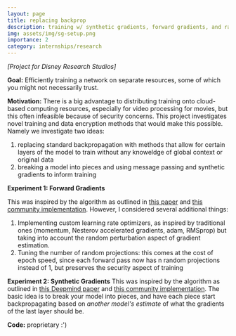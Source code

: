 ```yaml
---
layout: page
title: replacing backprop
description: training w/ synthetic gradients, forward gradients, and random projections 
img: assets/img/sg-setup.png
importance: 2
category: internships/research
---
```

*[Project for Disney Research Studios]*

**Goal:** Efficiently training a network on separate resources, some of which you might not necessarily trust. 

**Motivation:** There is a big advantage to distributing training onto cloud-based computing resources, especially for video processing for movies, but this often infeasible because of security concerns. This project investigates novel training and data encryption methods that would make this possible. Namely we investigate two ideas: 
1. replacing standard backpropagation with methods that allow for certain layers of the model to train without any knoweldge of global context or original data
2. breaking a model into pieces and using message passing and synthetic gradients to inform training

<!-- **TLDR:** Writing custom classes and methods in Pytorch for model training alternatives. -->

**Experiment 1: Forward Gradients**

This was inspired by the algorithm as outlined in <a href="https://arxiv.org/abs/2202.08587">this paper</a> and <a href="https://github.com/orobix/fwdgrad">this community implementation</a>. However, I considered several additional things:
1. Implementing custom learning rate optimizers, as inspired by traditional ones (momentum, Nesterov accelerated gradients, adam, RMSprop) but taking into account the random perturbation aspect of gradient estimation.
2. Tuning the number of random projections: this comes at the cost of epoch speed, since each forward pass now has n random projections instead of 1, but preserves the security aspect of training

**Experiment 2: Synthetic Gradients**
This was inspired by the algorithm as outlined in <a href="https://arxiv.org/abs/1608.05343">this Deepmind paper</a> and <a href="https://github.com/koz4k/dni-pytorch">this community implementation</a>. The basic idea is to break your model into pieces, and have each piece start backpropagating based on *another model's estimate* of what the gradients of the last layer should be.

**Code:** proprietary :')
